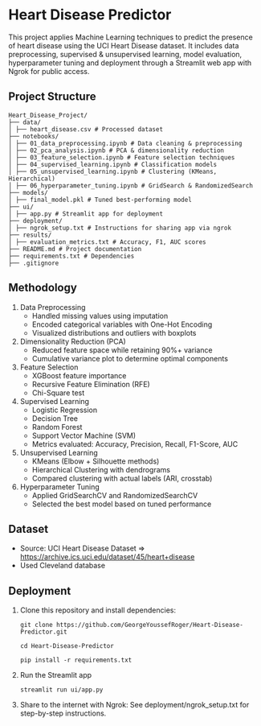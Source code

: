 # Heart Disease Predictor

This project applies Machine Learning techniques to predict the presence of heart disease using the UCI Heart Disease dataset. It includes data preprocessing, supervised & unsupervised learning, model evaluation, hyperparameter tuning and deployment through a Streamlit web app with Ngrok for public access.

## Project Structure

```
Heart_Disease_Project/
├── data/
│ ├── heart_disease.csv # Processed dataset
├── notebooks/
│ ├── 01_data_preprocessing.ipynb # Data cleaning & preprocessing
│ ├── 02_pca_analysis.ipynb # PCA & dimensionality reduction
│ ├── 03_feature_selection.ipynb # Feature selection techniques
│ ├── 04_supervised_learning.ipynb # Classification models
│ ├── 05_unsupervised_learning.ipynb # Clustering (KMeans, Hierarchical)
│ ├── 06_hyperparameter_tuning.ipynb # GridSearch & RandomizedSearch
├── models/
│ ├── final_model.pkl # Tuned best-performing model
├── ui/
│ ├── app.py # Streamlit app for deployment
├── deployment/
│ ├── ngrok_setup.txt # Instructions for sharing app via ngrok
├── results/
│ ├── evaluation_metrics.txt # Accuracy, F1, AUC scores
├── README.md # Project documentation
├── requirements.txt # Dependencies
├── .gitignore
```

## Methodology

1. Data Preprocessing
   - Handled missing values using imputation
   - Encoded categorical variables with One-Hot Encoding
   - Visualized distributions and outliers with boxplots
2. Dimensionality Reduction (PCA)
   - Reduced feature space while retaining 90%+ variance
   - Cumulative variance plot to determine optimal components
3. Feature Selection
   - XGBoost feature importance
   - Recursive Feature Elimination (RFE)
   - Chi-Square test
4. Supervised Learning
   - Logistic Regression
   - Decision Tree
   - Random Forest
   - Support Vector Machine (SVM)
   - Metrics evaluated: Accuracy, Precision, Recall, F1-Score, AUC
5. Unsupervised Learning
   - KMeans (Elbow + Silhouette methods)
   - Hierarchical Clustering with dendrograms
   - Compared clustering with actual labels (ARI, crosstab)
6. Hyperparameter Tuning
   - Applied GridSearchCV and RandomizedSearchCV
   - Selected the best model based on tuned performance

## Dataset

- Source: UCI Heart Disease Dataset => https://archive.ics.uci.edu/dataset/45/heart+disease
- Used Cleveland database

## Deployment

1. Clone this repository and install dependencies:
   ```
   git clone https://github.com/GeorgeYoussefRoger/Heart-Disease-Predictor.git
   ```
   ```
   cd Heart-Disease-Predictor
   ```
   ```
   pip install -r requirements.txt
   ```
2. Run the Streamlit app
   ```
   streamlit run ui/app.py
   ```
3. Share to the internet with Ngrok:
   See deployment/ngrok_setup.txt for step-by-step instructions.
